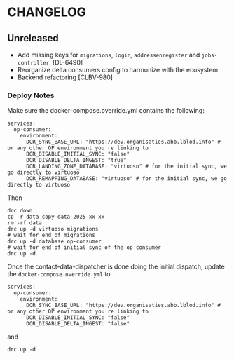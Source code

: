 # CHANGELOG
## Unreleased
- Add missing keys for `migrations`, `login`, `addressenregister` and `jobs-controller`. [DL-6490]
- Reorganize delta consumers config to harmonize with the ecosystem
- Backend refactoring [CLBV-980]

### Deploy Notes

Make sure the docker-compose.override.yml contains the following:
```
services:
  op-consumer:
    environment:
      DCR_SYNC_BASE_URL: "https://dev.organisaties.abb.lblod.info" # or any other OP environment you're linking to
      DCR_DISABLE_INITIAL_SYNC: "false"
      DCR_DISABLE_DELTA_INGEST: "true"
      DCR_LANDING_ZONE_DATABASE: "virtuoso" # for the initial sync, we go directly to virtuoso
      DCR_REMAPPING_DATABASE: "virtuoso" # for the initial sync, we go directly to virtuoso
```
Then
```
drc down
cp -r data copy-data-2025-xx-xx
rm -rf data
drc up -d virtuoso migrations
# wait for end of migrations
drc up -d database op-consumer
# wait for end of initial sync of the op consumer
drc up -d
```

Once the contact-data-dispatcher is done doing the initial dispatch, update the `docker-compose.override.yml` to
```
services:
  op-consumer:
    environment:
      DCR_SYNC_BASE_URL: "https://dev.organisaties.abb.lblod.info" # or any other OP environment you're linking to
      DCR_DISABLE_INITIAL_SYNC: "false"
      DCR_DISABLE_DELTA_INGEST: "false"
```
and
```
drc up -d
```
